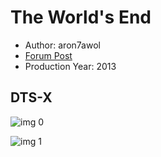 # The World's End

* Author: aron7awol
* [Forum Post](https://www.avsforum.com/threads/bass-eq-for-filtered-movies.2995212/post-58526424)
* Production Year: 2013

## DTS-X

![img 0](https://i.imgur.com/MjfFUAC.jpg)

![img 1](https://i.imgur.com/jxk0T9G.png)

